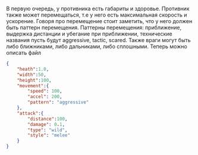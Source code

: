В первую очередь, у противника есть габариты и здоровье. Противник также может перемещаться, т.е у него есть максимальная скорость и ускорение. Говоря про перемещение стоит заметить, что у него должен быть паттерн перемещения. Паттерны перемещения: приближение, выдержка дистанции и убегание при приближении, технические названия пусть будут aggressive, tactic, scared. Также враги могут быть либо ближниками, либо дальниками, либо сплошными. Теперь можно описать файл

```json
{
	"heath":1.0,
	"width":50,
	"height":100,
	"movement":{
		"speed": 100,
		"accel": 200,
		"pattern": "aggressive"
	},
	"attack":{
		"distance":100,
		"damage": 0.1,
		"type": "wild",
		"style": "melee"
	}
}
```